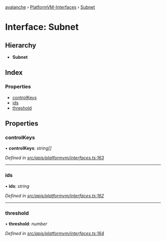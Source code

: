 [avalanche](../README.md) › [PlatformVM-Interfaces](../modules/platformvm_interfaces.md) › [Subnet](platformvm_interfaces.subnet.md)

# Interface: Subnet

## Hierarchy

* **Subnet**

## Index

### Properties

* [controlKeys](platformvm_interfaces.subnet.md#controlkeys)
* [ids](platformvm_interfaces.subnet.md#ids)
* [threshold](platformvm_interfaces.subnet.md#threshold)

## Properties

###  controlKeys

• **controlKeys**: *string[]*

*Defined in [src/apis/platformvm/interfaces.ts:163](https://github.com/ava-labs/avalanchejs/blob/62a14d4/src/apis/platformvm/interfaces.ts#L163)*

___

###  ids

• **ids**: *string*

*Defined in [src/apis/platformvm/interfaces.ts:162](https://github.com/ava-labs/avalanchejs/blob/62a14d4/src/apis/platformvm/interfaces.ts#L162)*

___

###  threshold

• **threshold**: *number*

*Defined in [src/apis/platformvm/interfaces.ts:164](https://github.com/ava-labs/avalanchejs/blob/62a14d4/src/apis/platformvm/interfaces.ts#L164)*
